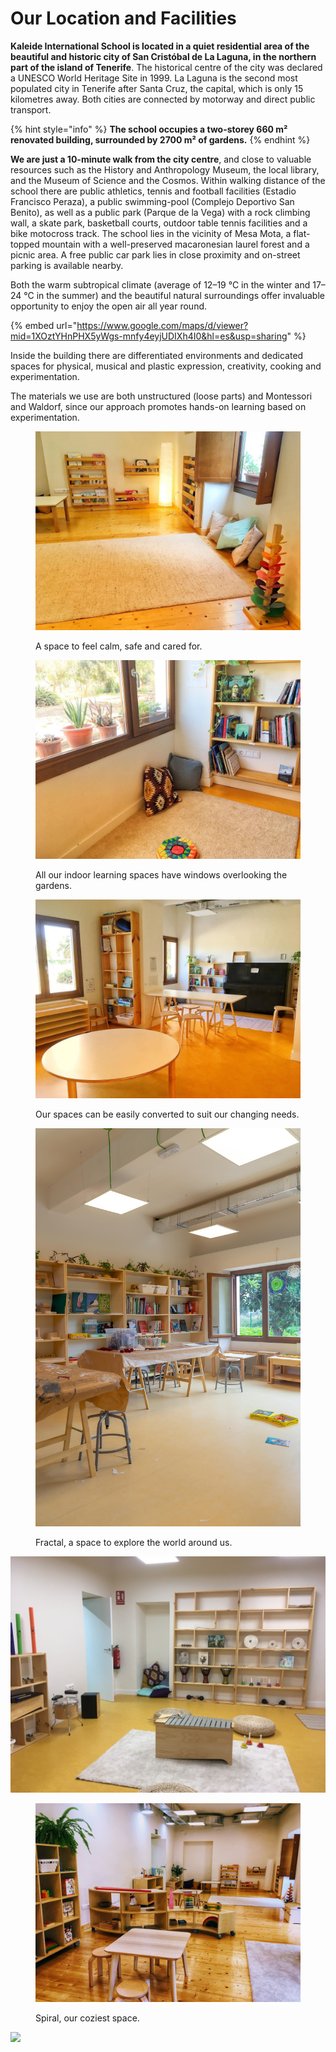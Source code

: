 # Our Location and Facilities

**Kaleide International School is located in a quiet residential area of the beautiful and historic city of San Cristóbal de La Laguna, in the northern part of the island of Tenerife**. The historical centre of the city was declared a UNESCO World Heritage Site in 1999. La Laguna is the second most populated city in Tenerife after Santa Cruz, the capital, which is only 15 kilometres away. Both cities are connected by motorway and direct public transport.

{% hint style="info" %}
**The school occupies a two-storey 660 m² renovated building, surrounded by 2700 m² of gardens.**&#x20;
{% endhint %}

**We are just a 10-minute walk from the city centre**, and close to valuable resources such as the History and Anthropology Museum, the local library, and the Museum of Science and the Cosmos. Within walking distance of the school there are public athletics, tennis and football facilities (Estadio Francisco Peraza), a public swimming-pool (Complejo Deportivo San Benito), as well as a public park (Parque de la Vega) with a rock climbing wall, a skate park, basketball courts, outdoor table tennis facilities and a bike motocross track. The school lies in the vicinity of Mesa Mota, a flat-topped mountain with a well-preserved macaronesian laurel forest and a picnic area. A free public car park lies in close proximity and on-street parking is available nearby.

Both the warm subtropical climate (average of 12–19 °C in the winter and 17–24 °C in the summer) and the beautiful natural surroundings offer invaluable opportunity to enjoy the open air all year round.

{% embed url="https://www.google.com/maps/d/viewer?mid=1XOztYHnPHX5yWgs-mnfy4eyjUDIXh4I0&hl=es&usp=sharing" %}

Inside the building there are differentiated environments and dedicated spaces for physical, musical and plastic expression, creativity, cooking and experimentation.&#x20;

The materials we use are both unstructured (loose parts) and Montessori and Waldorf, since our approach promotes hands-on learning based on experimentation.

<figure><img src="../.gitbook/assets/96469D1E-1E9A-4B34-8F21-7672D01BF428.jpg" alt=""><figcaption><p>A space to feel calm, safe and cared for.</p></figcaption></figure>

<figure><img src="../.gitbook/assets/A5F33518-605B-4D86-94CC-CA109188E4C0.jpg" alt=""><figcaption><p>All our indoor learning spaces have windows overlooking the gardens.</p></figcaption></figure>

<figure><img src="../.gitbook/assets/71F1E8BA-D692-45E4-BC7F-F45EC6C7728E.jpg" alt=""><figcaption><p>Our spaces can be easily converted to suit our changing needs.</p></figcaption></figure>

<figure><img src="../.gitbook/assets/DSC08298.jpg" alt=""><figcaption><p>Fractal, a space to explore the world around us.</p></figcaption></figure>

<div>

<img src="../.gitbook/assets/IMG_6958.JPG" alt="Allegro, our music space.">

 

<figure><img src="../.gitbook/assets/IMG_9987.JPG" alt=""><figcaption><p>Spiral, our coziest space.</p></figcaption></figure>

</div>

![](../.gitbook/assets/IMG\_6956.JPG)


